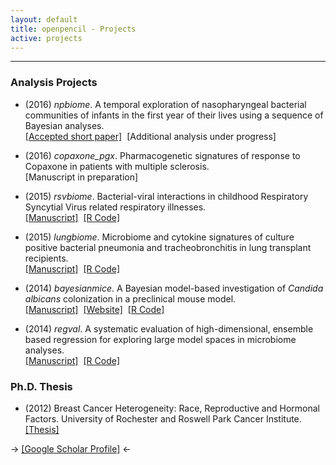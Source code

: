 ```yaml
---
layout: default
title: openpencil - Projects
active: projects
---
```

---
### Analysis Projects

*  (2016) _npbiome_. A temporal exploration of nasopharyngeal bacterial communities of infants in the first year of their lives using a sequence of Bayesian analyses.<br/>
[\[Accepted short paper\]](https://sites.google.com/site/compbioworkshopicml2016/accepted-papers)<span style="color:#ffffff;">..</span>\[Additional analysis under progress\]

*  (2016) _copaxone_pgx_. Pharmacogenetic signatures of response to Copaxone in patients with multiple sclerosis. <br/>
\[Manuscript in preparation\]

*  (2015) _rsvbiome_. Bacterial-viral interactions in childhood Respiratory Syncytial Virus related respiratory illnesses.<br/>
[\[Manuscript\]](http://dx.doi.org/10.1038/srep26311)<span style="color:#ffffff;">..</span>[\[R Code\]](https://github.com/openpencil/rsvbiome)

*  (2015) _lungbiome_. Microbiome and cytokine signatures of culture positive bacterial pneumonia and tracheobronchitis in lung transplant recipients.<br/>
[\[Manuscript\]](http://dx.doi.org/10.1111/ajt.13676)<span style="color:#ffffff;">..</span>[\[R Code\]](https://github.com/openpencil/lungbiome)

*  (2014) _bayesianmice_.  A Bayesian model-based investigation of _Candida albicans_ colonization in a preclinical mouse model.  <br/>
[\[Manuscript\]](http://dx.doi.org/10.1038/srep08131)<span style="color:#ffffff;">..</span>[\[Website\]](https://openpencil.github.io/bayesianmice)<span style="color:#ffffff;">..</span>[\[R Code\]](https://github.com/openpencil/bayesianmice)

*  (2014) _regval_. A systematic evaluation of high-dimensional, ensemble based regression for exploring large model spaces in microbiome analyses. <br/>
[\[Manuscript\]](http://dx.doi.org/10.1186/s12859-015-0467-6)<span style="color:#ffffff;">..</span>[\[R Code\]](https://github.com/openpencil/regeval)


### Ph.D. Thesis

*  (2012) Breast Cancer Heterogeneity: Race, Reproductive and Hormonal Factors. University of Rochester and Roswell Park Cancer Institute. [\[Thesis\]](https://urresearch.rochester.edu/institutionalPublicationPublicView.action?institutionalItemId=25083&versionNumber=1)


-> [\[Google Scholar Profile\]](https://scholar.google.com/citations?hl=en&user=iqjc5xwAAAAJ) <-

